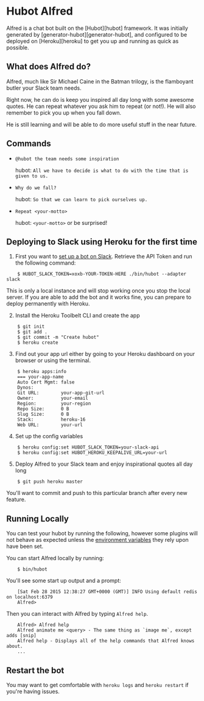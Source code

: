 # Hubot Alfred

Alfred is a chat bot built on the [Hubot][hubot] framework. It was
initially generated by [generator-hubot][generator-hubot], and configured to be
deployed on [Heroku][heroku] to get you up and running as quick as possible.

## What does Alfred do?

Alfred, much like Sir Michael Caine in the Batman trilogy, is the flamboyant butler your Slack team needs.

Right now, he can do is keep you inspired all day long with some awesome quotes.
He can repeat whatever you ask him to repeat (or not!).
He will also remember to pick you up when you fall down.

He is still learning and will be able to do more useful stuff in the near future.

## Commands

* `@hubot the team needs some inspiration`

	hubot: `All we have to decide is what to do with the time that is given to us.`
* `Why do we fall?`

	hubot: `So that we can learn to pick ourselves up.`
* `Repeat <your-motto>`

	hubot: `<your-motto>` or be surprised!

## Deploying to Slack using Heroku for the first time

1. First you want to [set up a bot on Slack](https://my.slack.com/apps/A0F7YS25R-bots).
Retrieve the API Token and run the following command:

```shell
	$ HUBOT_SLACK_TOKEN=xoxb-YOUR-TOKEN-HERE ./bin/hubot --adapter slack
```

This is only a local instance and will stop working once you stop the local server.
If you are able to add the bot and it works fine, you can prepare to deploy permanently with Heroku.

2. Install the Heroku Toolbelt CLI and create the app

```shell
	$ git init
	$ git add .
	$ git commit -m "Create hubot"
	$ heroku create
```

3. Find out your app url either by going to your Heroku dashboard on your browser or using the terminal.

```shell
	$ heroku apps:info
	=== your-app-name
	Auto Cert Mgmt: false
	Dynos:
	Git URL:        your-app-git-url
	Owner:          your-email
	Region:         your-region
	Repo Size:      0 B
	Slug Size:      0 B
	Stack:          heroku-16
	Web URL:        your-url
```

4. Set up the config variables

```shell
	$ heroku config:set HUBOT_SLACK_TOKEN=your-slack-api
	$ heroku config:set HUBOT_HEROKU_KEEPALIVE_URL=your-url
```

5. Deploy Alfred to your Slack team and enjoy inspirational quotes all day long

```shell
	$ git push heroku master
```

You'll want to commit and push to this particular branch after every new feature.

## Running Locally

You can test your hubot by running the following, however some plugins will not
behave as expected unless the [environment variables](#configuration) they rely
upon have been set.

You can start Alfred locally by running:

```shell
    $ bin/hubot
```

You'll see some start up output and a prompt:

```shell
    [Sat Feb 28 2015 12:38:27 GMT+0000 (GMT)] INFO Using default redis on localhost:6379
    Alfred>
```

Then you can interact with Alfred by typing `Alfred help`.

```shell
    Alfred> Alfred help
    Alfred animate me <query> - The same thing as `image me`, except adds [snip]
    Alfred help - Displays all of the help commands that Alfred knows about.
    ...
```

## Restart the bot

You may want to get comfortable with `heroku logs` and `heroku restart` if
you're having issues.
